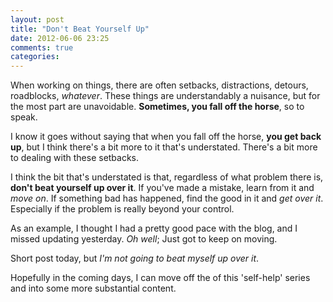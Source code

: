 ```yaml
---
layout: post
title: "Don't Beat Yourself Up"
date: 2012-06-06 23:25
comments: true
categories: 
---
```

When working on things, there are often setbacks, distractions, detours, roadblocks, *whatever*. These things are understandably a nuisance, but for the most part are unavoidable. **Sometimes, you fall off the horse**, so to speak.

I know it goes without saying that when you fall off the horse, **you get back up**, but I think there's a bit more to it that's understated. There's a bit more to dealing with these setbacks.

I think the bit that's understated is that, regardless of what problem there is, **don't beat yourself up over it**. If you've made a mistake, learn from it and *move on*. If something bad has happened, find the good in it and *get over it*. Especially if the problem is really beyond your control.

As an example, I thought I had a pretty good pace with the blog, and I missed updating yesterday. *Oh well*; Just got to keep on moving.

Short post today, but *I'm not going to beat myself up over it*.

Hopefully in the coming days, I can move off the of this 'self-help' series and into some more substantial content.
